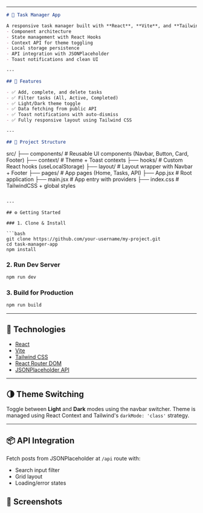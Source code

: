 

---

```md
# 📝 Task Manager App

A responsive task manager built with **React**, **Vite**, and **Tailwind CSS**, demonstrating:
- Component architecture
- State management with React Hooks
- Context API for theme toggling
- Local storage persistence
- API integration with JSONPlaceholder
- Toast notifications and clean UI

---

## 🚀 Features

- ✅ Add, complete, and delete tasks
- ✅ Filter tasks (All, Active, Completed)
- ✅ Light/Dark theme toggle
- ✅ Data fetching from public API
- ✅ Toast notifications with auto-dismiss
- ✅ Fully responsive layout using Tailwind CSS

---

## 📁 Project Structure

```

src/
├── components/        # Reusable UI components (Navbar, Button, Card, Footer)
├── context/           # Theme + Toast contexts
├── hooks/             # Custom React hooks (useLocalStorage)
├── layout/            # Layout wrapper with Navbar + Footer
├── pages/             # App pages (Home, Tasks, API)
├── App.jsx            # Root application
├── main.jsx           # App entry with providers
├── index.css          # TailwindCSS + global styles

````

---

## ⚙️ Getting Started

### 1. Clone & Install

```bash
git clone https://github.com/your-username/my-project.git
cd task-manager-app
npm install
````

### 2. Run Dev Server

```bash
npm run dev
```

### 3. Build for Production

```bash
npm run build
```

---

## 🧪 Technologies

* [React](https://react.dev/)
* [Vite](https://vitejs.dev/)
* [Tailwind CSS](https://tailwindcss.com/)
* [React Router DOM](https://reactrouter.com/)
* [JSONPlaceholder API](https://jsonplaceholder.typicode.com/)

---

## 🌗 Theme Switching

Toggle between **Light** and **Dark** modes using the navbar switcher.
Theme is managed using React Context and Tailwind's `darkMode: 'class'` strategy.

---

## 📦 API Integration

Fetch posts from JSONPlaceholder at `/api` route with:

* Search input filter
* Grid layout
* Loading/error states


## 📸 Screenshots


